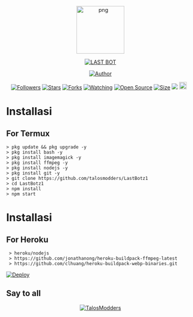 <p align="center">
<img src="https://l.top4top.io/p_2287t2b8i0.png" alt="png" width="128" height="128"/>
</p>
<p align="center">
<a href="#"><img title="LAST BOT" src="https://img.shields.io/badge/LAST BOT-green?colorA=%23ff0000&colorB=%23017e40&style=for-the-badge"></a>
</p>
<p align="center">
<a href="https://github.com/talosmodders"><img title="Author" src="https://img.shields.io/badge/Author-TALOS-red.svg?style=for-the-badge&logo=github"></a>
</p>
<p align="center">
<a href="https://github.com/talosmodders/followers"><img title="Followers" src="https://img.shields.io/github/followers/talosmodders?color=red&style=flat-square"></a>
<a href="https://github.com/talosmodders/LastBotz1/stargazers/"><img title="Stars" src="https://img.shields.io/github/stars/talosmodders/LastBotz1?color=blue&style=flat-square"></a>
<a href="https://github.com/talosmodders/LastBotz1/network/members"><img title="Forks" src="https://img.shields.io/github/forks/talosmodders/LastBotz1?color=red&style=flat-square"></a>
<a href="https://github.com/talosmodders/LastBotz1/watchers"><img title="Watching" src="https://img.shields.io/github/watchers/talosmodders/LastBotz1?label=Watchers&color=blue&style=flat-square"></a>
<a href="https://github.com/talosmodders/LastBotz1"><img title="Open Source" src="https://badges.frapsoft.com/os/v2/open-source.svg?v=103"></a>
<a href="https://github.com/talosmodders/LastBotz1/"><img title="Size" src="https://img.shields.io/github/repo-size/talosmodders/LastBotz1?style=flat-square&color=green"></a>
<a href="https://hits.seeyoufarm.com"><img src="https://hits.seeyoufarm.com/api/count/incr/badge.svg?url=https%3A%2F%2Fgithub.com%2Ftalosmodders%2FLastBotz1&count_bg=%2379C83D&title_bg=%23555555&icon=probot.svg&icon_color=%2300FF6D&title=hits&edge_flat=false"/></a>
<a href="https://github.com/talosmodders/LastBotz1/graphs/commit-activity"><img height="20" src="https://img.shields.io/badge/Active%3F-Yes-green.svg"></a>&nbsp;&nbsp;
</p>

# Installasi
## For Termux
```
> pkg update && pkg upgrade -y
> pkg install bash -y
> pkg install imagemagick -y
> pkg install ffmpeg -y
> pkg install nodejs -y
> pkg install git -y
> git clone https://github.com/talosmodders/LastBotz1
> cd LastBotz1
> npm install
> npm start
```

# Installasi
## For Heroku

```
 > heroku/nodejs
 > https://github.com/jonathanong/heroku-buildpack-ffmpeg-latest
 > https://github.com/clhuang/heroku-buildpack-webp-binaries.git
```

[![Deploy](https://www.herokucdn.com/deploy/button.svg)](https://heroku.com/deploy?template=https://github.com/talosmodders/LastBotz1)

## Say to all
<p align="center">
    <a href="https://github.com/talosmodders">
        <img
            src="https://readme-typing-svg.herokuapp.com?size=15&width=350&lines=Thanks+For+Using+Last+Botz+<3"
            alt="TalosModders"
        />
    </a>
</p>
